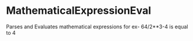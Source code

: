 # MathematicalExpressionEval

Parses and Evaluates mathematical expressions for ex- 64/2**3-4 is equal to 4
